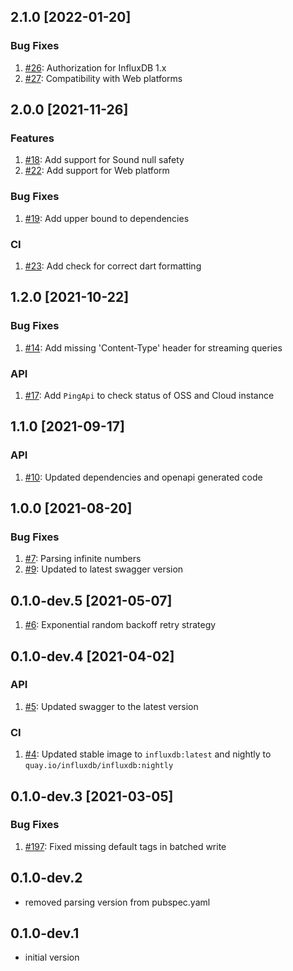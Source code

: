## 2.1.0 [2022-01-20]

### Bug Fixes
1. [#26](https://github.com/influxdata/influxdb-client-dart/pull/26): Authorization for InfluxDB 1.x
1. [#27](https://github.com/influxdata/influxdb-client-dart/pull/27): Compatibility with Web platforms

## 2.0.0 [2021-11-26]

### Features
1. [#18](https://github.com/influxdata/influxdb-client-dart/pull/18): Add support for Sound null safety
1. [#22](https://github.com/influxdata/influxdb-client-dart/pull/22): Add support for Web platform

### Bug Fixes
1. [#19](https://github.com/influxdata/influxdb-client-dart/pull/19): Add upper bound to dependencies

### CI
1. [#23](https://github.com/influxdata/influxdb-client-dart/pull/23): Add check for correct dart formatting 

## 1.2.0 [2021-10-22]

### Bug Fixes
1. [#14](https://github.com/influxdata/influxdb-client-dart/pull/14): Add missing 'Content-Type' header for streaming queries 

### API
1. [#17](https://github.com/influxdata/influxdb-client-dart/pull/17): Add `PingApi` to check status of OSS and Cloud instance

## 1.1.0 [2021-09-17]

### API
1. [#10](https://github.com/influxdata/influxdb-client-dart/pull/10): Updated dependencies and openapi generated code 

## 1.0.0 [2021-08-20]

### Bug Fixes
1. [#7](https://github.com/influxdata/influxdb-client-dart/pull/7): Parsing infinite numbers
1. [#9](https://github.com/influxdata/influxdb-client-dart/pull/8): Updated to latest swagger version

## 0.1.0-dev.5 [2021-05-07]
1. [#6](https://github.com/influxdata/influxdb-client-dart/pull/6): Exponential random backoff retry strategy

## 0.1.0-dev.4 [2021-04-02]

### API
1. [#5](https://github.com/influxdata/influxdb-client-dart/pull/5): Updated swagger to the latest version
 
### CI
1. [#4](https://github.com/influxdata/influxdb-client-dart/pull/4): Updated stable image to `influxdb:latest` and nightly to `quay.io/influxdb/influxdb:nightly`

## 0.1.0-dev.3 [2021-03-05]

### Bug Fixes
1. [#197](https://github.com/influxdata/influxdb-client-dart/pull/3): Fixed missing default tags in batched write

## 0.1.0-dev.2

* removed parsing version from pubspec.yaml

## 0.1.0-dev.1

* initial version

